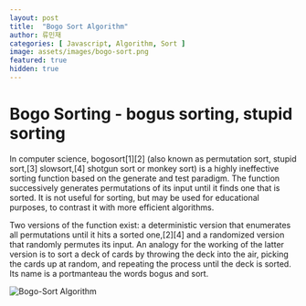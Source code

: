 ```yaml
---
layout: post
title:  "Bogo Sort Algorithm"
author: 류민재
categories: [ Javascript, Algorithm, Sort ]
image: assets/images/bogo-sort.png
featured: true
hidden: true
---
```


# Bogo Sorting - bogus sorting, stupid sorting

In computer science, bogosort[1][2] (also known as permutation sort, stupid sort,[3] slowsort,[4] shotgun sort or monkey sort) is a highly ineffective sorting function based on the generate and test paradigm. The function successively generates permutations of its input until it finds one that is sorted. It is not useful for sorting, but may be used for educational purposes, to contrast it with more efficient algorithms.

Two versions of the function exist: a deterministic version that enumerates all permutations until it hits a sorted one,[2][4] and a randomized version that randomly permutes its input. An analogy for the working of the latter version is to sort a deck of cards by throwing the deck into the air, picking the cards up at random, and repeating the process until the deck is sorted. Its name is a portmanteau the words bogus and sort.

![Bogo-Sort Algorithm](https://upload.wikimedia.org/wikipedia/commons/7/7b/Bogo_sort_animation.gif)
